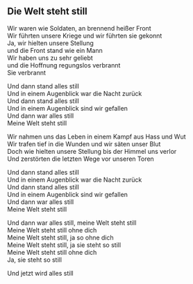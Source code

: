## Die Welt steht still  

Wir waren wie Soldaten, an brennend heißer Front  
Wir führten unsere Kriege und wir führten sie gekonnt  
Ja, wir hielten unsere Stellung  
und die Front stand wie ein Mann  
Wir haben uns zu sehr geliebt  
und die Hoffnung regungslos verbrannt  
Sie verbrannt  

Und dann stand alles still  
Und in einem Augenblick war die Nacht zurück  
Und dann stand alles still  
Und in einem Augenblick sind wir gefallen  
Und dann war alles still  
Meine Welt steht still  

Wir nahmen uns das Leben in einem Kampf aus Hass und Wut  
Wir trafen tief in die Wunden und wir säten unser Blut  
Doch wie hielten unsere Stellung bis der Himmel uns verlor  
Und zerstörten die letzten Wege vor unseren Toren  

Und dann stand alles still  
Und in einem Augenblick war die Nacht zurück  
Und dann stand alles still  
Und in einem Augenblick sind wir gefallen  
Und dann war alles still  
Meine Welt steht still  

Und dann war alles still, meine Welt steht still  
Meine Welt steht still ohne dich  
Meine Welt steht still, ja so ohne dich  
Meine Welt steht still, ja sie steht so still  
Meine Welt steht still ohne dich  
Ja, sie steht so still  

Und jetzt wird alles still  
